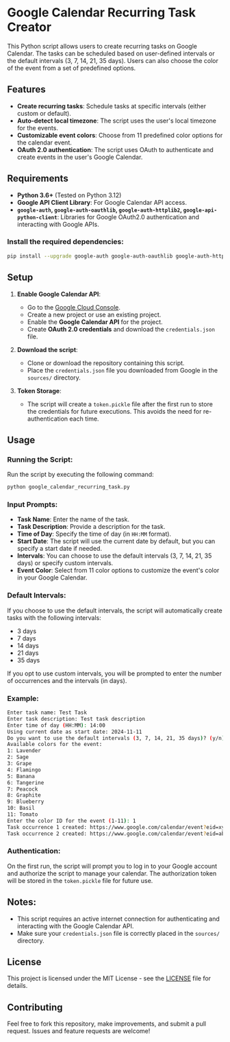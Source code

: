 
# Google Calendar Recurring Task Creator

This Python script allows users to create recurring tasks on Google Calendar. The tasks can be scheduled based on user-defined intervals or the default intervals (3, 7, 14, 21, 35 days). Users can also choose the color of the event from a set of predefined options.

## Features
- **Create recurring tasks**: Schedule tasks at specific intervals (either custom or default).
- **Auto-detect local timezone**: The script uses the user's local timezone for the events.
- **Customizable event colors**: Choose from 11 predefined color options for the calendar event.
- **OAuth 2.0 authentication**: The script uses OAuth to authenticate and create events in the user's Google Calendar.

## Requirements

- **Python 3.6+** (Tested on Python 3.12)
- **Google API Client Library**: For Google Calendar API access.
- **`google-auth`, `google-auth-oauthlib`, `google-auth-httplib2`, `google-api-python-client`**: Libraries for Google OAuth2.0 authentication and interacting with Google APIs.

### Install the required dependencies:
```bash
pip install --upgrade google-auth google-auth-oauthlib google-auth-httplib2 google-api-python-client
```

## Setup

1. **Enable Google Calendar API**:
   - Go to the [Google Cloud Console](https://console.cloud.google.com/).
   - Create a new project or use an existing project.
   - Enable the **Google Calendar API** for the project.
   - Create **OAuth 2.0 credentials** and download the `credentials.json` file.

2. **Download the script**:
   - Clone or download the repository containing this script.
   - Place the `credentials.json` file you downloaded from Google in the `sources/` directory.

3. **Token Storage**:
   - The script will create a `token.pickle` file after the first run to store the credentials for future executions. This avoids the need for re-authentication each time.

## Usage

### Running the Script:

Run the script by executing the following command:

```bash
python google_calendar_recurring_task.py
```

### Input Prompts:
- **Task Name**: Enter the name of the task.
- **Task Description**: Provide a description for the task.
- **Time of Day**: Specify the time of day (in `HH:MM` format).
- **Start Date**: The script will use the current date by default, but you can specify a start date if needed.
- **Intervals**: You can choose to use the default intervals (3, 7, 14, 21, 35 days) or specify custom intervals.
- **Event Color**: Select from 11 color options to customize the event's color in your Google Calendar.

### Default Intervals:
If you choose to use the default intervals, the script will automatically create tasks with the following intervals:
- 3 days
- 7 days
- 14 days
- 21 days
- 35 days

If you opt to use custom intervals, you will be prompted to enter the number of occurrences and the intervals (in days).

### Example:
```bash
Enter task name: Test Task
Enter task description: Test task description
Enter time of day (HH:MM): 14:00
Using current date as start date: 2024-11-11
Do you want to use the default intervals (3, 7, 14, 21, 35 days)? (y/n): y
Available colors for the event:
1: Lavender
2: Sage
3: Grape
4: Flamingo
5: Banana
6: Tangerine
7: Peacock
8: Graphite
9: Blueberry
10: Basil
11: Tomato
Enter the color ID for the event (1-11): 1
Task occurrence 1 created: https://www.google.com/calendar/event?eid=xyz123
Task occurrence 2 created: https://www.google.com/calendar/event?eid=abc456
```

### Authentication:
On the first run, the script will prompt you to log in to your Google account and authorize the script to manage your calendar. The authorization token will be stored in the `token.pickle` file for future use.

## Notes:
- This script requires an active internet connection for authenticating and interacting with the Google Calendar API.
- Make sure your `credentials.json` file is correctly placed in the `sources/` directory.

## License

This project is licensed under the MIT License - see the [LICENSE](LICENSE) file for details.

## Contributing

Feel free to fork this repository, make improvements, and submit a pull request. Issues and feature requests are welcome!
